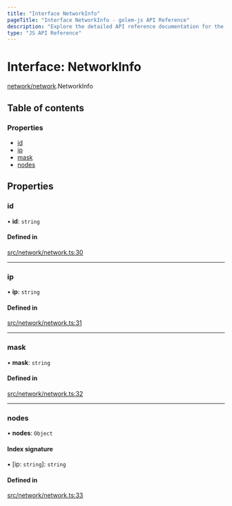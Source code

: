 ```yaml
---
title: "Interface NetworkInfo"
pageTitle: "Interface NetworkInfo - golem-js API Reference"
description: "Explore the detailed API reference documentation for the Interface NetworkInfo within the golem-js SDK for the Golem Network."
type: "JS API Reference"
---
```

# Interface: NetworkInfo

[network/network](../modules/network_network).NetworkInfo

## Table of contents

### Properties

- [id](network_network.NetworkInfo#id)
- [ip](network_network.NetworkInfo#ip)
- [mask](network_network.NetworkInfo#mask)
- [nodes](network_network.NetworkInfo#nodes)

## Properties

### id

• **id**: `string`

#### Defined in

[src/network/network.ts:30](https://github.com/golemfactory/golem-js/blob/9137662/src/network/network.ts#L30)

___

### ip

• **ip**: `string`

#### Defined in

[src/network/network.ts:31](https://github.com/golemfactory/golem-js/blob/9137662/src/network/network.ts#L31)

___

### mask

• **mask**: `string`

#### Defined in

[src/network/network.ts:32](https://github.com/golemfactory/golem-js/blob/9137662/src/network/network.ts#L32)

___

### nodes

• **nodes**: `Object`

#### Index signature

▪ [ip: `string`]: `string`

#### Defined in

[src/network/network.ts:33](https://github.com/golemfactory/golem-js/blob/9137662/src/network/network.ts#L33)
